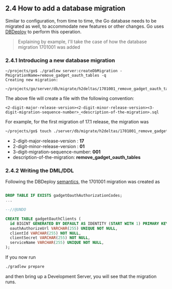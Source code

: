 ## 2.4 How to add a database migration

Similar to configuration, from time to time, the Go database needs to be migrated as well, to accommodate new features or other changes. Go uses [DBDeploy](https://code.google.com/p/dbdeploy/) to perform this operation.

> Explaining by example, I'll take the case of how the database migration 1701001 was added

### 2.4.1 Introducing a new database migration

```shell
~/projects/go$ ./gradlew server:createDbMigration -PmigrationName=remove_gadget_oauth_tables -q
Creating new migration:
    ~/projects/go/server/db/migrate/h2deltas/1701001_remove_gadget_oauth_tables.sql
```

The above file will create a file with the following convention:

```
<2-digit-major-release-version><2-digit-minor-release-version><3-digit-migration-sequence-number>_<description-of-the-migration>.sql
```

For example, for the first migration of 17.1 release, the migration was

```bash
~/projects/go$ touch ./server/db/migrate/h2deltas/1701001_remove_gadget_oauth_tables.sql
```

- 2-digit-major-release-version : **17**
- 2-digit-minor-release-version : **01**
- 3-digit-migration-sequence-number: **001**
- description-of-the-migration: **remove_gadget_oauth_tables**

### 2.4.2 Writing the DML/DDL

Following the DBDeploy [semantics](https://code.google.com/p/dbdeploy/wiki/GettingStarted), the 1701001 migration was created as

```sql

DROP TABLE IF EXISTS gadgetOauthAuthorizationCodes;
...

--//@UNDO

CREATE TABLE gadgetOauthClients (
  id BIGINT GENERATED BY DEFAULT AS IDENTITY (START WITH 1) PRIMARY KEY,
  oauthAuthorizeUrl VARCHAR(255) UNIQUE NOT NULL,
  clientId VARCHAR(255) NOT NULL,
  clientSecret VARCHAR(255) NOT NULL,
  serviceName VARCHAR(255) UNIQUE NOT NULL,
);
```

If you now run

```bash
./gradlew prepare
```

and then bring up a Development Server, you will see that the migration runs.
